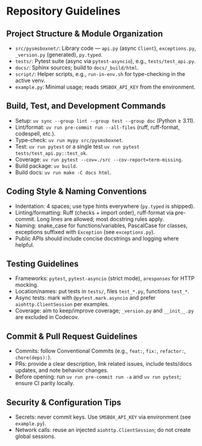 # Repository Guidelines

## Project Structure & Module Organization

- `src/pysmsboxnet/`: Library code — `api.py` (async `Client`), `exceptions.py`, `_version.py` (generated), `py.typed`.
- `tests/`: Pytest suite (async via `pytest-asyncio`), e.g., `tests/test_api.py`.
- `docs/`: Sphinx sources; build to `docs/_build/html`.
- `script/`: Helper scripts, e.g., `run-in-env.sh` for type-checking in the active venv.
- `example.py`: Minimal usage; reads `SMSBOX_API_KEY` from the environment.

## Build, Test, and Development Commands

- Setup: `uv sync --group lint --group test --group doc` (Python ≥ 3.11).
- Lint/format: `uv run pre-commit run --all-files` (ruff, ruff-format, codespell, etc.).
- Type-check: `uv run mypy src/pysmsboxnet`.
- Test: `uv run pytest` or a single test `uv run pytest tests/test_api.py::test_ok`.
- Coverage: `uv run pytest --cov=./src --cov-report=term-missing`.
- Build package: `uv build`.
- Build docs: `uv run make -C docs html`.

## Coding Style & Naming Conventions

- Indentation: 4 spaces; use type hints everywhere (`py.typed` is shipped).
- Linting/formatting: Ruff (checks + import order), ruff-format via pre-commit. Long lines are allowed; most docstring rules apply.
- Naming: snake_case for functions/variables, PascalCase for classes, exceptions suffixed with `Exception` (see `exceptions.py`).
- Public APIs should include concise docstrings and logging where helpful.

## Testing Guidelines

- Frameworks: `pytest`, `pytest-asyncio` (strict mode), `aresponses` for HTTP mocking.
- Location/names: put tests in `tests/`, files `test_*.py`, functions `test_*`.
- Async tests: mark with `@pytest.mark.asyncio` and prefer `aiohttp.ClientSession` per examples.
- Coverage: aim to keep/improve coverage; `_version.py` and `__init__.py` are excluded in Codecov.

## Commit & Pull Request Guidelines

- Commits: follow Conventional Commits (e.g., `feat:`, `fix:`, `refactor:`, `chore(deps):`).
- PRs: provide a clear description, link related issues, include tests/docs updates, and note behavior changes.
- Before opening: run `uv run pre-commit run -a` and `uv run pytest`; ensure CI parity locally.

## Security & Configuration Tips

- Secrets: never commit keys. Use `SMSBOX_API_KEY` via environment (see `example.py`).
- Network calls: reuse an injected `aiohttp.ClientSession`; do not create global sessions.
